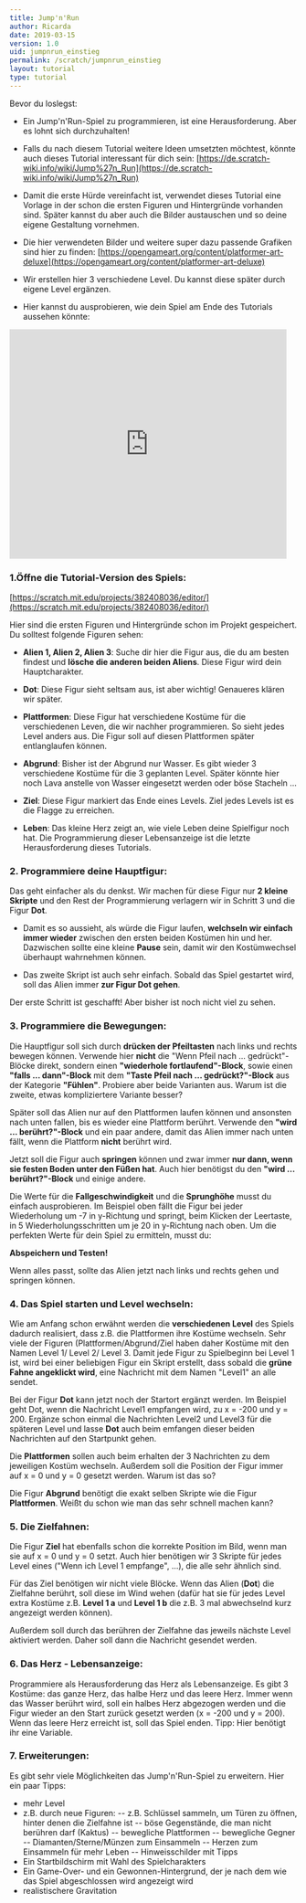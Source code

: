 ```yaml
---
title: Jump'n'Run
author: Ricarda
date: 2019-03-15
version: 1.0
uid: jumpnrun_einstieg
permalink: /scratch/jumpnrun_einstieg
layout: tutorial
type: tutorial
---
```


Bevor du loslegst:
- Ein Jump'n'Run-Spiel zu programmieren, ist eine Herausforderung. Aber es lohnt sich durchzuhalten!

- Falls du nach diesem Tutorial weitere Ideen umsetzten möchtest, könnte auch dieses Tutorial interessant für dich sein: [https://de.scratch-wiki.info/wiki/Jump%27n_Run](https://de.scratch-wiki.info/wiki/Jump%27n_Run)

- Damit die erste Hürde vereinfacht ist, verwendet dieses Tutorial eine Vorlage in der schon die ersten Figuren und Hintergründe vorhanden sind. Später kannst du aber auch die Bilder austauschen und so deine eigene Gestaltung vornehmen.

- Die hier verwendeten Bilder und weitere super dazu passende Grafiken sind hier zu finden: [https://opengameart.org/content/platformer-art-deluxe](https://opengameart.org/content/platformer-art-deluxe)

- Wir erstellen hier 3 verschiedene Level. Du kannst diese später durch eigene Level ergänzen.

- Hier kannst du ausprobieren, wie dein Spiel am Ende des Tutorials aussehen könnte: 

<iframe src="https://scratch.mit.edu/projects/382019558/embed" allowtransparency="true" width="485" height="402" frameborder="0" scrolling="no" allowfullscreen></iframe>




### 1.Öffne die Tutorial-Version des Spiels:
[https://scratch.mit.edu/projects/382408036/editor/](https://scratch.mit.edu/projects/382408036/editor/)

Hier sind die ersten Figuren und Hintergründe schon im Projekt gespeichert. Du solltest folgende Figuren sehen:
- **Alien 1, Alien 2, Alien 3**: 
  Suche dir hier die Figur aus, die du am besten findest und **lösche die anderen beiden Aliens**. Diese Figur wird dein Hauptcharakter.
  
- **Dot**: 
  Diese Figur sieht seltsam aus, ist aber wichtig! Genaueres klären wir später.
  
- **Plattformen**: 
  Diese Figur hat verschiedene Kostüme für die verschiedenen Leven, die wir nachher programmieren. So sieht jedes Level anders aus. Die Figur soll auf diesen Plattformen später entlanglaufen können.
  
- **Abgrund**: 
  Bisher ist der Abgrund nur Wasser. Es gibt wieder 3 verschiedene Kostüme für die 3 geplanten Level. Später könnte hier noch Lava anstelle von Wasser eingesetzt werden oder böse Stacheln ...
  
- **Ziel**: 
  Diese Figur markiert das Ende eines Levels. Ziel jedes Levels ist es die Flagge zu erreichen.
  
- **Leben**: 
  Das kleine Herz zeigt an, wie viele Leben deine Spielfigur noch hat. Die Programmierung dieser Lebensanzeige ist die letzte Herausforderung dieses Tutorials. 


### 2. Programmiere deine Hauptfigur:

Das geht einfacher als du denkst. Wir machen für diese Figur nur **2 kleine Skripte** und den Rest der Programmierung verlagern wir in Schritt 3 und die Figur **Dot**.

- Damit es so aussieht, als würde die Figur laufen, **welchseln wir einfach immer wieder** zwischen den ersten beiden Kostümen hin und her. Dazwischen sollte eine kleine **Pause** sein, damit wir den Kostümwechsel überhaupt wahrnehmen können.

- Das zweite Skript ist auch sehr einfach. Sobald das Spiel gestartet wird, soll das Alien immer **zur Figur Dot gehen**.

Der erste Schritt ist geschafft! Aber bisher ist noch nicht viel zu sehen.

### 3. Programmiere die Bewegungen:

Die Hauptfigur soll sich durch **drücken der Pfeiltasten** nach links und rechts bewegen können. Verwende hier **nicht** die "Wenn Pfeil nach ... gedrückt"- Blöcke direkt, sondern einen **"wiederhole fortlaufend"-Block**, sowie einen **"falls ... dann"-Block** mit dem **"Taste Pfeil nach ... gedrückt?"-Block** aus der Kategorie **"Fühlen"**. 
Probiere aber beide Varianten aus. Warum ist die zweite, etwas kompliziertere Variante besser?

Später soll das Alien nur auf den Plattformen laufen können und ansonsten nach unten fallen, bis es wieder eine Plattform berührt. Verwende den **"wird ... berührt?"-Block** und ein paar andere, damit das Alien immer nach unten fällt, wenn die Plattform **nicht** berührt wird.

Jetzt soll die Figur auch **springen** können und zwar immer **nur dann, wenn sie festen Boden unter den Füßen hat**. Auch hier benötigst du den **"wird ... berührt?"-Block** und einige andere. 

Die Werte für die **Fallgeschwindigkeit** und die **Sprunghöhe** musst du einfach ausprobieren. Im Beispiel oben fällt die Figur bei jeder Wiederholung um -7 in y-Richtung und springt, beim Klicken der Leertaste, in 5 Wiederholungsschritten um je 20 in y-Richtung nach oben. Um die perfekten Werte für dein Spiel zu ermitteln, musst du:

**Abspeichern und Testen!**

Wenn alles passt, sollte das Alien jetzt nach links und rechts gehen und springen können.

### 4. Das Spiel starten und Level wechseln:

Wie am Anfang schon erwähnt werden die **verschiedenen Level** des Spiels dadurch realisiert, dass z.B. die Plattformen ihre Kostüme wechseln. Sehr viele der Figuren (Plattformen/Abgrund/Ziel haben daher Kostüme mit den Namen Level 1/ Level 2/ Level 3. Damit jede Figur zu Spielbeginn bei Level 1 ist, wird bei einer beliebigen Figur ein Skript erstellt, dass sobald die **grüne Fahne angeklickt wird**, eine Nachricht mit dem Namen "Level1" an alle sendet.

Bei der Figur **Dot** kann jetzt noch der Startort ergänzt werden. Im Beispiel geht Dot, wenn die Nachricht Level1 empfangen wird, zu x = -200 und y = 200.
Ergänze schon einmal die Nachrichten Level2 und Level3 für die späteren Level und lasse **Dot** auch beim emfangen dieser beiden Nachrichten auf den Startpunkt gehen.

Die **Plattformen** sollen auch beim erhalten der 3 Nachrichten zu dem jeweiligen Kostüm wechseln. Außerdem soll die Position der Figur immer auf x = 0 und y = 0 gesetzt werden. Warum ist das so?

Die Figur **Abgrund** benötigt die exakt selben Skripte wie die Figur **Plattformen**. Weißt du schon wie man das sehr schnell machen kann?


### 5. Die Zielfahnen:

Die Figur **Ziel** hat ebenfalls schon die korrekte Position im Bild, wenn man sie auf x = 0 und y = 0 setzt. Auch hier benötigen wir 3 Skripte für jedes Level eines ("Wenn ich Level 1 empfange", ...), die alle sehr ähnlich sind.

Für das Ziel benötigen wir nicht viele Blöcke. Wenn das Alien (**Dot**) die Zielfahne berührt, soll diese im Wind wehen (dafür hat sie für jedes Level extra Kostüme z.B. **Level 1 a** und **Level 1 b** die z.B. 3 mal abwechselnd kurz angezeigt werden können).

Außerdem soll durch das berühren der Zielfahne das jeweils nächste Level aktiviert werden. Daher soll dann die Nachricht gesendet werden.

### 6. Das Herz - Lebensanzeige:

Programmiere als Herausforderung das Herz als Lebensanzeige. Es gibt 3 Kostüme: das ganze Herz, das halbe Herz und das leere Herz. Immer wenn das Wasser berührt wird, soll ein halbes Herz abgezogen werden und die Figur wieder an den Start zurück gesetzt werden (x = -200 und y = 200). Wenn das leere Herz erreicht ist, soll das Spiel enden. 
Tipp: Hier benötigt ihr eine Variable.

### 7. Erweiterungen:

Es gibt sehr viele Möglichkeiten das Jump'n'Run-Spiel zu erweitern. Hier ein paar Tipps:

- mehr Level
- z.B. durch neue Figuren: 
-- z.B. Schlüssel sammeln, um Türen zu öffnen, hinter denen die Zielfahne ist
-- böse Gegenstände, die man nicht berühren darf (Kaktus)
-- bewegliche Plattformen
-- bewegliche Gegner
-- Diamanten/Sterne/Münzen zum Einsammeln
-- Herzen zum Einsammeln für mehr Leben
-- Hinweisschilder mit Tipps
- Ein Startbildschirm mit Wahl des Spielcharakters
- Ein Game-Over- und ein Gewonnen-Hintergrund, der je nach dem wie das Spiel abgeschlossen wird angezeigt wird
- realistischere Gravitation
